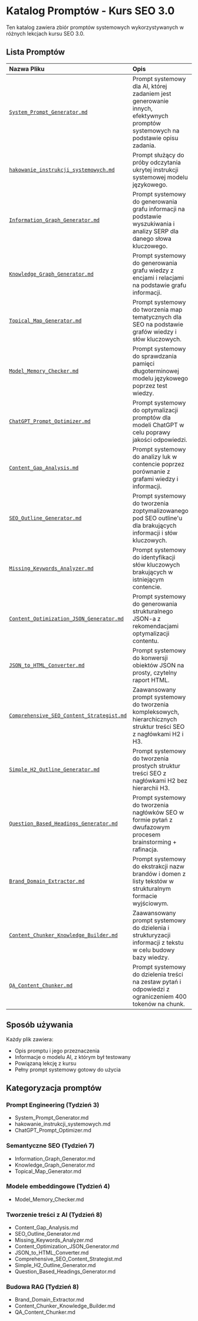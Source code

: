 # Katalog Promptów - Kurs SEO 3.0

Ten katalog zawiera zbiór promptów systemowych wykorzystywanych w różnych lekcjach kursu SEO 3.0.

## Lista Promptów

| Nazwa Pliku | Opis | Lekcja |
| :-------------------------------- | :------------------------------------------------------------------------------------------------------------------------------- | :--------------------------------------------- |
| [`System_Prompt_Generator.md`](System_Prompt_Generator.md) | Prompt systemowy dla AI, której zadaniem jest generowanie innych, efektywnych promptów systemowych na podstawie opisu zadania. | Tydzień 3 - Automatyczny prompt engineering  |
| [`hakowanie_instrukcji_systemowych.md`](hakowanie_instrukcji_systemowych.md) | Prompt służący do próby odczytania ukrytej instrukcji systemowej modelu językowego. | Tydzień 3 - Hakowanie instrukcji systemowych |
| [`Information_Graph_Generator.md`](Information_Graph_Generator.md) | Prompt systemowy do generowania grafu informacji na podstawie wyszukiwania i analizy SERP dla danego słowa kluczowego. | Tydzień 7 - Semantyczne SEO |
| [`Knowledge_Graph_Generator.md`](Knowledge_Graph_Generator.md) | Prompt systemowy do generowania grafu wiedzy z encjami i relacjami na podstawie grafu informacji. | Tydzień 7 - Semantyczne SEO |
| [`Topical_Map_Generator.md`](Topical_Map_Generator.md) | Prompt systemowy do tworzenia map tematycznych dla SEO na podstawie grafów wiedzy i słów kluczowych. | Tydzień 7 - Semantyczne SEO |
| [`Model_Memory_Checker.md`](Model_Memory_Checker.md) | Prompt systemowy do sprawdzania pamięci długoterminowej modelu językowego poprzez test wiedzy. | Tydzień 4 - Modele embeddingowe |
| [`ChatGPT_Prompt_Optimizer.md`](ChatGPT_Prompt_Optimizer.md) | Prompt systemowy do optymalizacji promptów dla modeli ChatGPT w celu poprawy jakości odpowiedzi. | Tydzień 3 - Proces tworzenia promptu |
| [`Content_Gap_Analysis.md`](Content_Gap_Analysis.md) | Prompt systemowy do analizy luk w contencie poprzez porównanie z grafami wiedzy i informacji. | Tydzień 8 - Audyt contentu z AI |
| [`SEO_Outline_Generator.md`](SEO_Outline_Generator.md) | Prompt systemowy do tworzenia zoptymalizowanego pod SEO outline'u dla brakujących informacji i słów kluczowych. | Tydzień 8 - Audyt contentu z AI |
| [`Missing_Keywords_Analyzer.md`](Missing_Keywords_Analyzer.md) | Prompt systemowy do identyfikacji słów kluczowych brakujących w istniejącym contencie. | Tydzień 8 - Audyt contentu z AI |
| [`Content_Optimization_JSON_Generator.md`](Content_Optimization_JSON_Generator.md) | Prompt systemowy do generowania strukturalnego JSON-a z rekomendacjami optymalizacji contentu. | Tydzień 8 - Audyt contentu z AI |
| [`JSON_to_HTML_Converter.md`](JSON_to_HTML_Converter.md) | Prompt systemowy do konwersji obiektów JSON na prosty, czytelny raport HTML. | Tydzień 8 - Audyt contentu z AI |
| [`Comprehensive_SEO_Content_Strategist.md`](Comprehensive_SEO_Content_Strategist.md) | Zaawansowany prompt systemowy do tworzenia kompleksowych, hierarchicznych struktur treści SEO z nagłówkami H2 i H3. | Tydzień 8 - Budowa struktury nagłówków |
| [`Simple_H2_Outline_Generator.md`](Simple_H2_Outline_Generator.md) | Prompt systemowy do tworzenia prostych struktur treści SEO z nagłówkami H2 bez hierarchii H3. | Tydzień 8 - Budowa struktury nagłówków |
| [`Question_Based_Headings_Generator.md`](Question_Based_Headings_Generator.md) | Prompt systemowy do tworzenia nagłówków SEO w formie pytań z dwufazowym procesem brainstorming + rafinacja. | Tydzień 8 - Budowa struktury nagłówków |
| [`Brand_Domain_Extractor.md`](Brand_Domain_Extractor.md) | Prompt systemowy do ekstrakcji nazw brandów i domen z listy tekstów w strukturalnym formacie wyjściowym. | Tydzień 8 - Budowa RAG |
| [`Content_Chunker_Knowledge_Builder.md`](Content_Chunker_Knowledge_Builder.md) | Zaawansowany prompt systemowy do dzielenia i strukturyzacji informacji z tekstu w celu budowy bazy wiedzy. | Tydzień 8 - Budowa RAG |
| [`QA_Content_Chunker.md`](QA_Content_Chunker.md) | Prompt systemowy do dzielenia treści na zestaw pytań i odpowiedzi z ograniczeniem 400 tokenów na chunk. | Tydzień 8 - Budowa RAG |

## Sposób używania

Każdy plik zawiera:
- Opis promptu i jego przeznaczenia
- Informacje o modelu AI, z którym był testowany
- Powiązaną lekcję z kursu
- Pełny prompt systemowy gotowy do użycia

## Kategoryzacja promptów

### Prompt Engineering (Tydzień 3)
- System_Prompt_Generator.md
- hakowanie_instrukcji_systemowych.md
- ChatGPT_Prompt_Optimizer.md

### Semantyczne SEO (Tydzień 7)
- Information_Graph_Generator.md
- Knowledge_Graph_Generator.md
- Topical_Map_Generator.md

### Modele embeddingowe (Tydzień 4)
- Model_Memory_Checker.md

### Tworzenie treści z AI (Tydzień 8)
- Content_Gap_Analysis.md
- SEO_Outline_Generator.md
- Missing_Keywords_Analyzer.md
- Content_Optimization_JSON_Generator.md
- JSON_to_HTML_Converter.md
- Comprehensive_SEO_Content_Strategist.md
- Simple_H2_Outline_Generator.md
- Question_Based_Headings_Generator.md

### Budowa RAG (Tydzień 8)
- Brand_Domain_Extractor.md
- Content_Chunker_Knowledge_Builder.md
- QA_Content_Chunker.md 